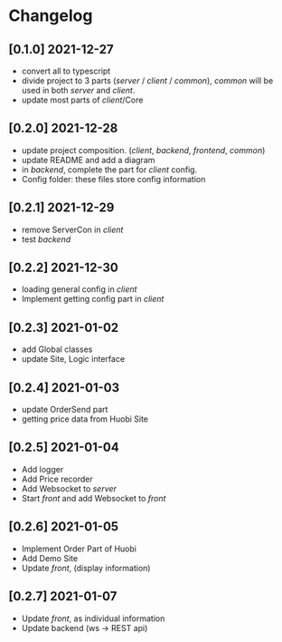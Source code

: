 # Changelog

## [0.1.0] 2021-12-27

- convert all to typescript
- divide project to 3 parts (*server* / *client* / *common*), *common* will be used in both *server* and *client*.
- update most parts of *client*/Core

## [0.2.0] 2021-12-28

- update project composition. (*client*, *backend*, *frontend*, *common*)
- update README and add a diagram
- in *backend*, complete the part for *client* config.
- Config folder: these files store config information

## [0.2.1] 2021-12-29
- remove ServerCon in *client*
- test *backend*

## [0.2.2] 2021-12-30
- loading general config in *client*
- Implement getting config part in *client*

## [0.2.3] 2021-01-02
- add Global classes
- update Site, Logic interface

## [0.2.4] 2021-01-03
- update OrderSend part
- getting price data from Huobi Site

## [0.2.5] 2021-01-04
- Add logger
- Add Price recorder
- Add Websocket to *server*
- Start *front* and add Websocket to *front*

## [0.2.6] 2021-01-05
- Implement Order Part of Huobi
- Add Demo Site
- Update *front*, (display information)

## [0.2.7] 2021-01-07
- Update *front*, as individual information
- Update backend (ws -> REST api)
